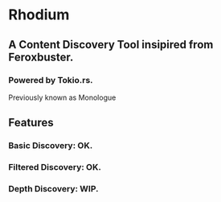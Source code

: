 # Rhodium
## A Content Discovery Tool insipired from Feroxbuster.
### Powered by Tokio.rs.
Previously known as Monologue

## Features
### Basic Discovery: OK.
### Filtered Discovery: OK.
### Depth Discovery: WIP.
